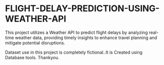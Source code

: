 # FLIGHT-DELAY-PREDICTION-USING-WEATHER-API
 This project utilizes a Weather API to predict flight delays by analyzing real-time weather data, providing timely insights to enhance travel planning and mitigate potential disruptions.
 
Dataset use in this project is completely fictional..It is Created using Database tools.
Thankyou.
